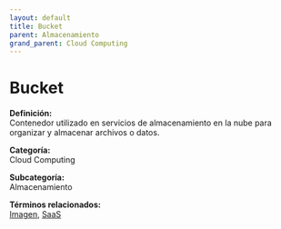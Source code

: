 ```yaml
---
layout: default
title: Bucket
parent: Almacenamiento
grand_parent: Cloud Computing
---
```


# Bucket

**Definición:**  
Contenedor utilizado en servicios de almacenamiento en la nube para organizar y almacenar archivos o datos.

**Categoría:**  
Cloud Computing  

**Subcategoría:**  
Almacenamiento

**Términos relacionados:**  
[Imagen](https://maleniski.github.io/diccionario-angl-tec-mx/docs/cloud-computing/almacenamiento/imagen.html), [SaaS](https://maleniski.github.io/diccionario-angl-tec-mx/docs/cloud-computing/almacenamiento/saas.html)
